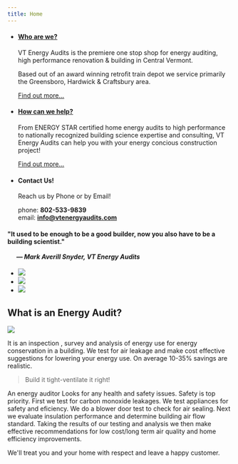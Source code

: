 ```yaml
---
title: Home
---
```



<ul id="hero-grid" class="small-block-grid-3"> 
  <li>
    <h4> <a href="/about">Who are we?</a> </h4>
    <p>
      VT Energy Audits is the premiere one stop shop for energy auditing, high
      performance renovation & building in Central Vermont.
    </p>
    <p>
      Based out of an award winning retrofit train depot we service primarily
      the Greensboro, Hardwick & Craftsbury area.
    </p>
    <p> <a href="/about">Find out more...</a> </p>
  </li> 
  <li>
    <h4> <a href="/services">How can we help?</a> </h4>
    <p>
      From ENERGY STAR certified home energy audits to high performance to
      nationally recognized building science expertise and consulting, VT Energy
      Audits can help you with your energy concious construction project!
    </p>
    <p> <a href="/services">Find out more...</a> </p>
  </li> 
  <li>
    <h4>Contact Us!</h4>
    <p>Reach us by Phone or by Email!</p>
    <p>
      phone: <strong>802-533-9839</strong> </br>
      email: <strong><a href="mailto:info@vtenergyaudits.com">info@vtenergyaudits.com</a></strong>
    </p>
  </li> 
</ul>

<div class="panel">
  <h4> "It used to be enough to be a good builder, now you also have to be a building scientist."<br/><br/>&nbsp;&nbsp;&nbsp;&nbsp;&nbsp;&nbsp;<em>&mdash; Mark Averill Snyder, VT Energy Audits</em> </h4>
</div>

<ul id="logo-grid" class="small-block-grid-3"> 
  <li> <img src="/img/bpi.jpg" /> </li> 
  <li> <img src="/img/ev-logo.gif" /> </li> 
  <li> <img src="/img/energystar.jpg" /> </li> 
</ul>

## What is an Energy Audit?

<a href="/img/airleakage.png"><img src="/img/airleakage_thumb.png" class="right"/></a>

It is an inspection , survey and analysis of energy use for energy conservation
in a building.  We test for air leakage and make cost effective suggestions for
lowering your energy use.  On average 10-35% savings are realistic.

> Build it tight-ventilate it right!


An energy auditor Looks for any health and safety issues. Safety is top
priority. First we test for carbon monoxide leakages. We test appliances for
safety and eficiency. We do a blower door test to check for air sealing. Next
we evaluate insulation performance and determine building air flow standard.
Taking the results of our testing and analysis we then make effective
recommendations for low cost/long term air quality and home efficiency
improvements.

We'll treat you and your home with respect and leave a happy customer.

